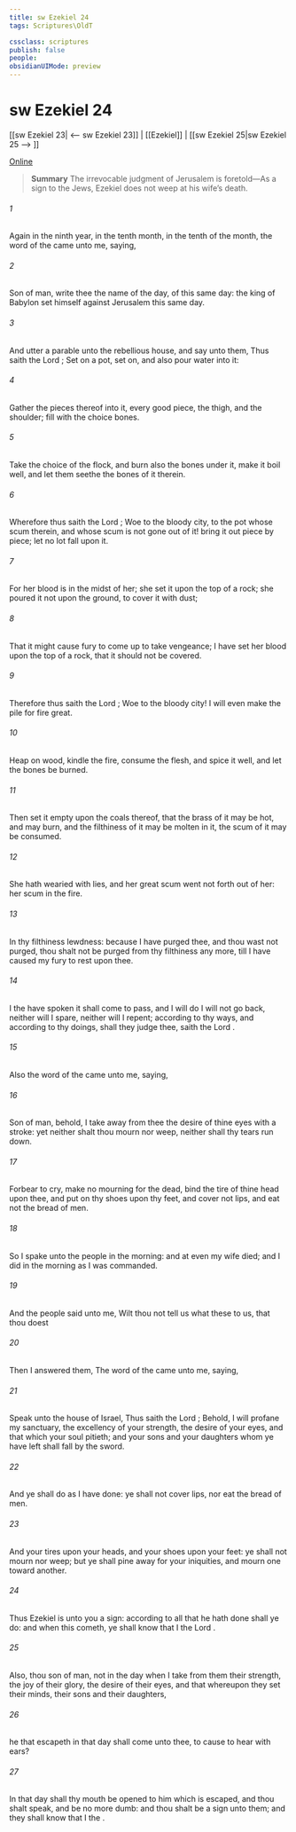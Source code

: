 ```yaml
---
title: sw Ezekiel 24
tags: Scriptures\OldT

cssclass: scriptures
publish: false
people:
obsidianUIMode: preview
---
```


# sw Ezekiel 24
[[sw Ezekiel 23| <-- sw Ezekiel 23]] | [[Ezekiel]] | [[sw Ezekiel 25|sw Ezekiel 25 --> ]]

[Online](https://churchofjesuschrist.org/study/scriptures/ot/ezek/24?lang=eng)

> __Summary__
The irrevocable judgment of Jerusalem is foretold—As a sign to the Jews, Ezekiel does not weep at his wife’s death.

###### 1 
Again in the ninth year, in the tenth month, in the tenth  of the month, the word of the  came unto me, saying,

###### 2 
Son of man, write thee the name of the day,  of this same day: the king of Babylon set himself against Jerusalem this same day.

###### 3 
And utter a parable unto the rebellious house, and say unto them, Thus saith the Lord ; Set on a pot, set  on, and also pour water into it:

###### 4 
Gather the pieces thereof into it,  every good piece, the thigh, and the shoulder; fill  with the choice bones.

###### 5 
Take the choice of the flock, and burn also the bones under it,  make it boil well, and let them seethe the bones of it therein.

###### 6 
Wherefore thus saith the Lord ; Woe to the bloody city, to the pot whose scum  therein, and whose scum is not gone out of it! bring it out piece by piece; let no lot fall upon it.

###### 7 
For her blood is in the midst of her; she set it upon the top of a rock; she poured it not upon the ground, to cover it with dust;

###### 8 
That it might cause fury to come up to take vengeance; I have set her blood upon the top of a rock, that it should not be covered.

###### 9 
Therefore thus saith the Lord ; Woe to the bloody city! I will even make the pile for fire great.

###### 10 
Heap on wood, kindle the fire, consume the flesh, and spice it well, and let the bones be burned.

###### 11 
Then set it empty upon the coals thereof, that the brass of it may be hot, and may burn, and  the filthiness of it may be molten in it,  the scum of it may be consumed.

###### 12 
She hath wearied  with lies, and her great scum went not forth out of her: her scum  in the fire.

###### 13 
In thy filthiness  lewdness: because I have purged thee, and thou wast not purged, thou shalt not be purged from thy filthiness any more, till I have caused my fury to rest upon thee.

###### 14 
I the  have spoken  it shall come to pass, and I will do  I will not go back, neither will I spare, neither will I repent; according to thy ways, and according to thy doings, shall they judge thee, saith the Lord .

###### 15 
Also the word of the  came unto me, saying,

###### 16 
Son of man, behold, I take away from thee the desire of thine eyes with a stroke: yet neither shalt thou mourn nor weep, neither shall thy tears run down.

###### 17 
Forbear to cry, make no mourning for the dead, bind the tire of thine head upon thee, and put on thy shoes upon thy feet, and cover not  lips, and eat not the bread of men.

###### 18 
So I spake unto the people in the morning: and at even my wife died; and I did in the morning as I was commanded.

###### 19 
And the people said unto me, Wilt thou not tell us what these  to us, that thou doest 

###### 20 
Then I answered them, The word of the  came unto me, saying,

###### 21 
Speak unto the house of Israel, Thus saith the Lord ; Behold, I will profane my sanctuary, the excellency of your strength, the desire of your eyes, and that which your soul pitieth; and your sons and your daughters whom ye have left shall fall by the sword.

###### 22 
And ye shall do as I have done: ye shall not cover  lips, nor eat the bread of men.

###### 23 
And your tires  upon your heads, and your shoes upon your feet: ye shall not mourn nor weep; but ye shall pine away for your iniquities, and mourn one toward another.

###### 24 
Thus Ezekiel is unto you a sign: according to all that he hath done shall ye do: and when this cometh, ye shall know that I  the Lord .

###### 25 
Also, thou son of man,  not  in the day when I take from them their strength, the joy of their glory, the desire of their eyes, and that whereupon they set their minds, their sons and their daughters,

###### 26 
 he that escapeth in that day shall come unto thee, to cause  to hear  with  ears?

###### 27 
In that day shall thy mouth be opened to him which is escaped, and thou shalt speak, and be no more dumb: and thou shalt be a sign unto them; and they shall know that I  the .

